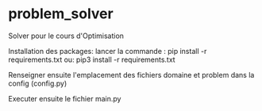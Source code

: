 # problem_solver
Solver pour le cours d'Optimisation

Installation des packages:
lancer la commande :
pip install -r requirements.txt
ou:
pip3 install -r requirements.txt

Renseigner ensuite l'emplacement des fichiers domaine et problem dans la config (config.py)

Executer ensuite le fichier main.py

